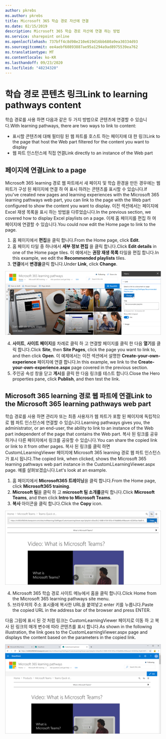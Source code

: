 ```yaml
---
author: pkrebs
ms.author: pkrebs
title: Microsoft 365 학습 경로 자산에 연결
ms.date: 02/15/2019
description: Microsoft 365 학습 경로 자산에 연결 하는 방법
ms.service: sharepoint online
ms.openlocfilehash: 737bff4c8d98e210e619d16bb680a9ea30334d93
ms.sourcegitcommit: ee4aebf60893887ae95a1294a9ad8975539ea762
ms.translationtype: MT
ms.contentlocale: ko-KR
ms.lasthandoff: 09/23/2020
ms.locfileid: "48234320"
---
```

# <a name="link-to-learning-pathways-content"></a><span data-ttu-id="c239c-103">학습 경로 콘텐츠 링크</span><span class="sxs-lookup"><span data-stu-id="c239c-103">Link to learning pathways content</span></span>

<span data-ttu-id="c239c-104">학습 경로를 사용 하면 다음과 같은 두 가지 방법으로 콘텐츠에 연결할 수 있습니다.</span><span class="sxs-lookup"><span data-stu-id="c239c-104">With learning pathways, there are two ways to link to content:</span></span>

- <span data-ttu-id="c239c-105">표시할 콘텐츠에 대해 필터링 된 웹 파트를 호스트 하는 페이지에 대 한 링크</span><span class="sxs-lookup"><span data-stu-id="c239c-105">Link to the page that host the Web part filtered for the content you want to display</span></span> 
- <span data-ttu-id="c239c-106">웹 파트 인스턴스에 직접 연결</span><span class="sxs-lookup"><span data-stu-id="c239c-106">Link directly to an instance of the Web part</span></span>

## <a name="link-to-a-page"></a><span data-ttu-id="c239c-107">페이지에 연결</span><span class="sxs-lookup"><span data-stu-id="c239c-107">Link to a page</span></span>

<span data-ttu-id="c239c-108">Microsoft 365 learning 경로 웹 파트에서 새 페이지 및 학습 환경을 만든 경우에는 웹 파트가 구성 된 페이지에 연결 하 여 표시 하려는 콘텐츠를 표시할 수 있습니다.</span><span class="sxs-lookup"><span data-stu-id="c239c-108">If you've created new pages and learning experiences with the Microsoft 365 learning pathways web part, you can link to the page with the Web part configured to show the content you want to display.</span></span> <span data-ttu-id="c239c-109">이전 섹션에서는 페이지에 Excel 재생 목록을 표시 하는 방법을 다루었습니다.</span><span class="sxs-lookup"><span data-stu-id="c239c-109">In the previous section, we covered how to display Excel playlists on a page.</span></span> <span data-ttu-id="c239c-110">이제 홈 페이지를 편집 하 여 페이지에 연결할 수 있습니다.</span><span class="sxs-lookup"><span data-stu-id="c239c-110">You could now edit the Home page to link to the page.</span></span> 

1. <span data-ttu-id="c239c-111">홈 페이지에서 **편집**을 클릭 합니다.</span><span class="sxs-lookup"><span data-stu-id="c239c-111">From the Home page, click **Edit**.</span></span>
2. <span data-ttu-id="c239c-112">홈 페이지 타일 중 하나에서 **세부 정보 편집** 을 클릭 합니다.</span><span class="sxs-lookup"><span data-stu-id="c239c-112">Click **Edit details** in one of the Home page tiles.</span></span> <span data-ttu-id="c239c-113">이 예에서는 **권장 재생 목록** 타일을 편집 합니다.</span><span class="sxs-lookup"><span data-stu-id="c239c-113">In this example, we edit the **Recommended playlists** tiles.</span></span>
3. <span data-ttu-id="c239c-114">**연결**에서 **변경을**클릭 합니다.</span><span class="sxs-lookup"><span data-stu-id="c239c-114">Under **Link**, click **Change**.</span></span>

![cg-linktopage.png](media/cg-linktopage.png)

4. <span data-ttu-id="c239c-116">**사이트**, **사이트 페이지**를 차례로 클릭 하 고 연결할 페이지를 클릭 한 다음 **열기**를 클릭 합니다.</span><span class="sxs-lookup"><span data-stu-id="c239c-116">Click **Site**, then **Site Pages**, click the page you want to link to, and then click **Open**.</span></span> <span data-ttu-id="c239c-117">이 예제에서는 이전 섹션에서 설명한 **Create-your-own-experience** 페이지에 연결 합니다.</span><span class="sxs-lookup"><span data-stu-id="c239c-117">In this example, we link to the **Create-your-own-experience.aspx** page covered in the previous section.</span></span>
5. <span data-ttu-id="c239c-118">주인공 속성 창을 닫고 **게시**를 클릭 한 다음 링크를 테스트 합니다.</span><span class="sxs-lookup"><span data-stu-id="c239c-118">Close the Hero properties pane, click **Publish**, and then test the link.</span></span> 

## <a name="link-to-the-microsoft-365-learning-pathways-web-part"></a><span data-ttu-id="c239c-119">Microsoft 365 learning 경로 웹 파트에 연결</span><span class="sxs-lookup"><span data-stu-id="c239c-119">Link to the Microsoft 365 learning pathways web part</span></span>
<span data-ttu-id="c239c-120">학습 경로를 사용 하면 관리자 또는 최종 사용자가 웹 파트가 포함 된 페이지에 독립적으로 웹 파트 인스턴스에 연결할 수 있습니다.</span><span class="sxs-lookup"><span data-stu-id="c239c-120">Learning pathways gives you, the administrator, or an end-user, the ability to link to an instance of the Web part independent of the page that contains the Web part.</span></span> <span data-ttu-id="c239c-121">복사 된 링크를 공유 하거나 다른 페이지에서 링크를 공유할 수 있습니다.</span><span class="sxs-lookup"><span data-stu-id="c239c-121">You can share the copied link or link to it from other pages.</span></span> <span data-ttu-id="c239c-122">복사 된 링크를 클릭 하면 CustomLLearningViewer 페이지에 Microsoft 365 learning 경로 웹 파트 인스턴스가 표시 됩니다.</span><span class="sxs-lookup"><span data-stu-id="c239c-122">The copied link, when clicked, shows the Microsoft 365 learning pathways web part instance in the CustomLLearningViewer.aspx page.</span></span> <span data-ttu-id="c239c-123">예를 살펴보겠습니다.</span><span class="sxs-lookup"><span data-stu-id="c239c-123">Let's look at an example.</span></span> 

1. <span data-ttu-id="c239c-124">홈 페이지에서 **Microsoft365 트레이닝**을 클릭 합니다.</span><span class="sxs-lookup"><span data-stu-id="c239c-124">From the Home page, click **Microsoft365 training**.</span></span>
2. <span data-ttu-id="c239c-125">**Microsoft 팀**을 클릭 하 고 **microsoft 팀 소개를**클릭 합니다.</span><span class="sxs-lookup"><span data-stu-id="c239c-125">Click **Microsoft Teams**, and then click **Intro to Microsoft Teams**.</span></span>
3. <span data-ttu-id="c239c-126">**복사** 아이콘을 클릭 합니다.</span><span class="sxs-lookup"><span data-stu-id="c239c-126">Click the **Copy** icon.</span></span>

![cg-linktowebpart.png](media/cg-linktowebpart.png)

4. <span data-ttu-id="c239c-128">Microsoft 365 학습 경로 사이트 메뉴에서 홈을 클릭 합니다.</span><span class="sxs-lookup"><span data-stu-id="c239c-128">Click Home from the Microsoft 365 learning pathways site menu.</span></span>
5. <span data-ttu-id="c239c-129">브라우저의 주소 표시줄에 복사한 URL을 붙여넣고 enter 키를 누릅니다.</span><span class="sxs-lookup"><span data-stu-id="c239c-129">Paste the copied URL in the address bar of the browser and press ENTER.</span></span> 

<span data-ttu-id="c239c-130">다음 그림에 표시 된 것 처럼 링크는 CustomLearningViewer 페이지로 이동 하 고 복사 된 링크의 매개 변수에 따라 콘텐츠를 표시 합니다.</span><span class="sxs-lookup"><span data-stu-id="c239c-130">As shown in the following illustration, the link goes to the CustomLearningViewer.aspx page and displays the content based on the parameters in the copied link.</span></span> 

![cg-linktowebpartviewer.png](media/cg-linktowebpartviewer.png)

